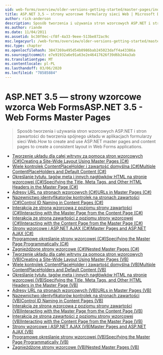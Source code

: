 ```yaml
---
uid: web-forms/overview/older-versions-getting-started/master-pages/index
title: ASP.NET 3,5 — strony wzorcowe formularzy sieci Web | Microsoft Docs
author: rick-anderson
description: Sposób tworzenia i używania stron wzorcowych ASP.NET i stron zawartości do tworzenia spójnego układu w aplikacjach formularzy sieci Web.
ms.author: riande
ms.date: 11/04/2011
ms.assetid: bc30f0ec-cf8f-4a33-9eee-513be872ac9c
msc.legacyurl: /web-forms/overview/older-versions-getting-started/master-pages
msc.type: chapter
ms.openlocfilehash: 3847269a495d54b0986bab245023daff4a43386a
ms.sourcegitcommit: e7e91932a6e91a63e2e46417626f39d6b244a3ab
ms.translationtype: MT
ms.contentlocale: pl-PL
ms.lasthandoff: 03/06/2020
ms.locfileid: "78585884"
---
```

# <a name="aspnet-35---web-forms-master-pages"></a><span data-ttu-id="837a4-103">ASP.NET 3.5 — strony wzorcowe wzorca Web Forms</span><span class="sxs-lookup"><span data-stu-id="837a4-103">ASP.NET 3.5 - Web Forms Master Pages</span></span>

> <span data-ttu-id="837a4-104">Sposób tworzenia i używania stron wzorcowych ASP.NET i stron zawartości do tworzenia spójnego układu w aplikacjach formularzy sieci Web.</span><span class="sxs-lookup"><span data-stu-id="837a4-104">How to create and use ASP.NET master pages and content pages to create a consistent layout in Web Forms applications.</span></span>

- [<span data-ttu-id="837a4-105">Tworzenie układu dla całej witryny za pomocą stron wzorcowych (C#)</span><span class="sxs-lookup"><span data-stu-id="837a4-105">Creating a Site-Wide Layout Using Master Pages (C#)</span></span>](creating-a-site-wide-layout-using-master-pages-cs.md)
- [<span data-ttu-id="837a4-106">Wiele kontrolek ContentPlaceHolder i zawartość domyślna (C#)</span><span class="sxs-lookup"><span data-stu-id="837a4-106">Multiple ContentPlaceHolders and Default Content (C#)</span></span>](multiple-contentplaceholders-and-default-content-cs.md)
- [<span data-ttu-id="837a4-107">Określanie tytułu, tagów meta i innych nagłówków HTML na stronie wzorcowej (C#)</span><span class="sxs-lookup"><span data-stu-id="837a4-107">Specifying the Title, Meta Tags, and Other HTML Headers in the Master Page (C#)</span></span>](specifying-the-title-meta-tags-and-other-html-headers-in-the-master-page-cs.md)
- [<span data-ttu-id="837a4-108">Adresy URL na stronach wzorcowych (C#)</span><span class="sxs-lookup"><span data-stu-id="837a4-108">URLs in Master Pages (C#)</span></span>](urls-in-master-pages-cs.md)
- [<span data-ttu-id="837a4-109">Nazewnictwo identyfikatorów kontrolek na stronach zawartości (C#)</span><span class="sxs-lookup"><span data-stu-id="837a4-109">Control ID Naming in Content Pages (C#)</span></span>](control-id-naming-in-content-pages-cs.md)
- [<span data-ttu-id="837a4-110">Interakcja ze stroną wzorcową z poziomu strony zawartości (C#)</span><span class="sxs-lookup"><span data-stu-id="837a4-110">Interacting with the Master Page from the Content Page (C#)</span></span>](interacting-with-the-master-page-from-the-content-page-cs.md)
- [<span data-ttu-id="837a4-111">Interakcja ze stroną zawartości z poziomu strony wzorcowej (C#)</span><span class="sxs-lookup"><span data-stu-id="837a4-111">Interacting with the Content Page from the Master Page (C#)</span></span>](interacting-with-the-content-page-from-the-master-page-cs.md)
- [<span data-ttu-id="837a4-112">Strony wzorcowe i ASP.NET AJAX (C#)</span><span class="sxs-lookup"><span data-stu-id="837a4-112">Master Pages and ASP.NET AJAX (C#)</span></span>](master-pages-and-asp-net-ajax-cs.md)
- [<span data-ttu-id="837a4-113">Programowe określanie strony wzorcowej (C#)</span><span class="sxs-lookup"><span data-stu-id="837a4-113">Specifying the Master Page Programmatically (C#)</span></span>](specifying-the-master-page-programmatically-cs.md)
- [<span data-ttu-id="837a4-114">Zagnieżdżone strony wzorcowe (C#)</span><span class="sxs-lookup"><span data-stu-id="837a4-114">Nested Master Pages (C#)</span></span>](nested-master-pages-cs.md)
- [<span data-ttu-id="837a4-115">Tworzenie układu dla całej witryny za pomocą stron wzorcowych (VB)</span><span class="sxs-lookup"><span data-stu-id="837a4-115">Creating a Site-Wide Layout Using Master Pages (VB)</span></span>](creating-a-site-wide-layout-using-master-pages-vb.md)
- [<span data-ttu-id="837a4-116">Wiele kontrolek ContentPlaceHolder i zawartość domyślna (VB)</span><span class="sxs-lookup"><span data-stu-id="837a4-116">Multiple ContentPlaceHolders and Default Content (VB)</span></span>](multiple-contentplaceholders-and-default-content-vb.md)
- [<span data-ttu-id="837a4-117">Określanie tytułu, tagów meta i innych nagłówków HTML na stronie wzorcowej (VB)</span><span class="sxs-lookup"><span data-stu-id="837a4-117">Specifying the Title, Meta Tags, and Other HTML Headers in the Master Page (VB)</span></span>](specifying-the-title-meta-tags-and-other-html-headers-in-the-master-page-vb.md)
- [<span data-ttu-id="837a4-118">Adresy URL na stronach wzorcowych (VB)</span><span class="sxs-lookup"><span data-stu-id="837a4-118">URLs in Master Pages (VB)</span></span>](urls-in-master-pages-vb.md)
- [<span data-ttu-id="837a4-119">Nazewnictwo identyfikatorów kontrolek na stronach zawartości (VB)</span><span class="sxs-lookup"><span data-stu-id="837a4-119">Control ID Naming in Content Pages (VB)</span></span>](control-id-naming-in-content-pages-vb.md)
- [<span data-ttu-id="837a4-120">Interakcja ze stroną wzorcową z poziomu strony zawartości (VB)</span><span class="sxs-lookup"><span data-stu-id="837a4-120">Interacting with the Master Page from the Content Page (VB)</span></span>](interacting-with-the-master-page-from-the-content-page-vb.md)
- [<span data-ttu-id="837a4-121">Interakcja ze stroną zawartości z poziomu strony wzorcowej (VB)</span><span class="sxs-lookup"><span data-stu-id="837a4-121">Interacting with the Content Page from the Master Page (VB)</span></span>](interacting-with-the-content-page-from-the-master-page-vb.md)
- [<span data-ttu-id="837a4-122">Strony wzorcowe i ASP.NET AJAX (VB)</span><span class="sxs-lookup"><span data-stu-id="837a4-122">Master Pages and ASP.NET AJAX (VB)</span></span>](master-pages-and-asp-net-ajax-vb.md)
- [<span data-ttu-id="837a4-123">Programowe określanie strony wzorcowej (VB)</span><span class="sxs-lookup"><span data-stu-id="837a4-123">Specifying the Master Page Programmatically (VB)</span></span>](specifying-the-master-page-programmatically-vb.md)
- [<span data-ttu-id="837a4-124">Zagnieżdżone strony wzorcowe (VB)</span><span class="sxs-lookup"><span data-stu-id="837a4-124">Nested Master Pages (VB)</span></span>](nested-master-pages-vb.md)

